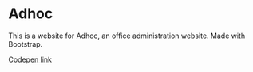 # Adhoc

This is a website for Adhoc, an office administration website.
Made with Bootstrap.

[Codepen link](codepen.io/ashalexis/pen/OJyVxRJ)
